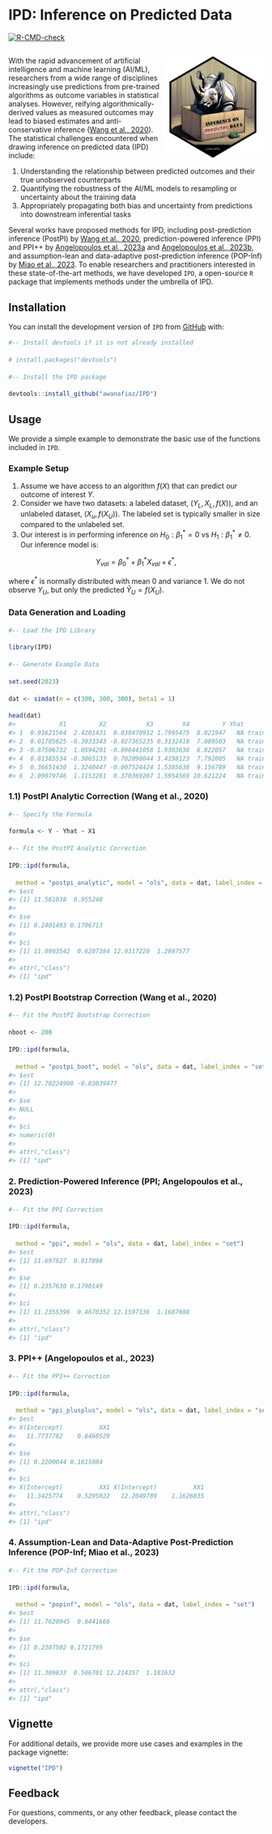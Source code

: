 
<!-- README.md is generated from README.Rmd. Please edit that file -->

# IPD: Inference on Predicted Data

<!-- badges: start -->

[![R-CMD-check](https://github.com/awanafiaz/IPD/actions/workflows/R-CMD-check.yaml/badge.svg)](https://github.com/awanafiaz/IPD/actions/workflows/R-CMD-check.yaml)
<!-- badges: end -->

## <img src="man/figures/IPD_LOGO.png" align="right" height="200" style="float:right; height:200px;">

With the rapid advancement of artificial intelligence and machine
learning (AI/ML), researchers from a wide range of disciplines
increasingly use predictions from pre-trained algorithms as outcome
variables in statistical analyses. However, reifying
algorithmically-derived values as measured outcomes may lead to biased
estimates and anti-conservative inference ([Wang et al.,
2020](https://www.pnas.org/doi/suppl/10.1073/pnas.2001238117)). The
statistical challenges encountered when drawing inference on predicted
data (IPD) include:

1.  Understanding the relationship between predicted outcomes and their
    true unobserved counterparts
2.  Quantifying the robustness of the AI/ML models to resampling or
    uncertainty about the training data
3.  Appropriately propagating both bias and uncertainty from predictions
    into downstream inferential tasks

Several works have proposed methods for IPD, including post-prediction
inference (PostPI) by [Wang et al.,
2020](https://www.pnas.org/doi/suppl/10.1073/pnas.2001238117),
prediction-powered inference (PPI) and PPI++ by [Angelopoulos et al.,
2023a](https://www.science.org/doi/10.1126/science.adi6000) and
[Angelopoulos et al., 2023b](https://arxiv.org/abs/2311.01453), and
assumption-lean and data-adaptive post-prediction inference (POP-Inf) by
[Miao et al., 2023](https://arxiv.org/abs/2311.14220). To enable
researchers and practitioners interested in these state-of-the-art
methods, we have developed `IPD`, a open-source `R` package that
implements methods under the umbrella of IPD.

## Installation

You can install the development version of `IPD` from
[GitHub](https://github.com/) with:

``` r
#-- Install devtools if it is not already installed

# install.packages("devtools")   

#-- Install the IPD package

devtools::install_github("awanafiaz/IPD")
```

## Usage

We provide a simple example to demonstrate the basic use of the
functions included in `IPD`.

### Example Setup

1.  Assume we have access to an algorithm $f(X)$ that can predict our
    outcome of interest $Y$.
2.  Consider we have two datasets: a labeled dataset,
    $(Y_L, X_L, f(X))$, and an unlabeled dataset, $(X_u, f(X_U))$. The
    labeled set is typically smaller in size compared to the unlabeled
    set.
3.  Our interest is in performing inference on $H_0: \beta_1^* = 0$ vs
    $H_1: \beta_1^* \ne 0$. Our inference model is:

$$Y_{val} = \beta_0^* + \beta_1^* X_{val} + \epsilon^*,$$

where $\epsilon^*$ is normally distributed with mean 0 and variance 1.
We do not observe $Y_U$, but only the predicted $\hat{Y}_U = f(X_U)$.

### Data Generation and Loading

``` r
#-- Load the IPD Library

library(IPD)

#-- Generate Example Data

set.seed(2023)

dat <- simdat(n = c(300, 300, 300), beta1 = 1)

head(dat)
#>            X1         X2           X3        X4         Y Yhat      set
#> 1  0.91621564  2.4201431  0.838470912 1.7995475  8.021947   NA training
#> 2  0.01705625 -0.3033343 -0.027365235 0.3132418  7.089503   NA training
#> 3 -0.87506732  1.0594201 -0.096441058 1.9303638  6.822057   NA training
#> 4  0.81385534 -0.3065133  0.702090044 3.4198123  7.792005   NA training
#> 5  0.36651430  1.3240447 -0.007524424 1.5385638  9.156789   NA training
#> 6  2.09079746  1.1153281  0.370369207 1.5954569 10.621224   NA training
```

### 1.1) PostPI Analytic Correction (Wang et al., 2020)

``` r
#-- Specify the Formula

formula <- Y - Yhat ~ X1

#-- Fit the PostPI Analytic Correction

IPD::ipd(formula, 
         
  method = "postpi_analytic", model = "ols", data = dat, label_index = "set")
#> $est
#> [1] 11.561038  0.955248
#> 
#> $se
#> [1] 0.2401493 0.1706713
#> 
#> $ci
#> [1] 11.0903542  0.6207384 12.0317220  1.2897577
#> 
#> attr(,"class")
#> [1] "ipd"
```

### 1.2) PostPI Bootstrap Correction (Wang et al., 2020)

``` r
#-- Fit the PostPI Bootstrap Correction

nboot <- 200

IPD::ipd(formula, 
         
  method = "postpi_boot", model = "ols", data = dat, label_index = "set")
#> $est
#> [1] 12.70224908 -0.03039477
#> 
#> $se
#> NULL
#> 
#> $ci
#> numeric(0)
#> 
#> attr(,"class")
#> [1] "ipd"
```

### 2. Prediction-Powered Inference (PPI; Angelopoulos et al., 2023)

``` r
#-- Fit the PPI Correction

IPD::ipd(formula, 
         
  method = "ppi", model = "ols", data = dat, label_index = "set")
#> $est
#> [1] 11.697627  0.817898
#> 
#> $se
#> [1] 0.2357630 0.1790149
#> 
#> $ci
#> [1] 11.2355396  0.4670352 12.1597136  1.1687608
#> 
#> attr(,"class")
#> [1] "ipd"
```

### 3. PPI++ (Angelopoulos et al., 2023)

``` r
#-- Fit the PPI++ Correction

IPD::ipd(formula, 
         
  method = "ppi_plusplus", model = "ols", data = dat, label_index = "set")
#> $est
#> X(Intercept)          XX1 
#>   11.7737782    0.8460529 
#> 
#> $se
#> [1] 0.2200044 0.1615084
#> 
#> $ci
#> X(Intercept)          XX1 X(Intercept)          XX1 
#>   11.3425774    0.5295022   12.2049789    1.1626035 
#> 
#> attr(,"class")
#> [1] "ipd"
```

### 4. Assumption-Lean and Data-Adaptive Post-Prediction Inference (POP-Inf; Miao et al., 2023)

``` r
#-- Fit the POP-Inf Correction

IPD::ipd(formula, 
         
  method = "popinf", model = "ols", data = dat, label_index = "set")
#> $est
#> [1] 11.7620945  0.8441666
#> 
#> $se
#> [1] 0.2307502 0.1721795
#> 
#> $ci
#> [1] 11.309833  0.506701 12.214357  1.181632
#> 
#> attr(,"class")
#> [1] "ipd"
```

## Vignette

For additional details, we provide more use cases and examples in the
package vignette:

``` r
vignette("IPD")
```

## Feedback

For questions, comments, or any other feedback, please contact the
developers.
